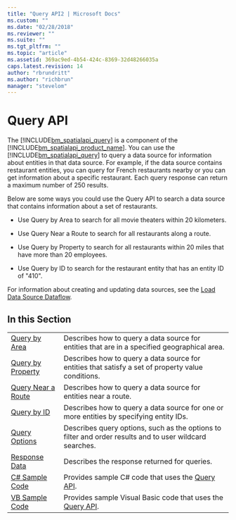 ```yaml
---
title: "Query API2 | Microsoft Docs"
ms.custom: ""
ms.date: "02/28/2018"
ms.reviewer: ""
ms.suite: ""
ms.tgt_pltfrm: ""
ms.topic: "article"
ms.assetid: 369ac9ed-4b54-424c-8369-32d48266035a
caps.latest.revision: 14
author: "rbrundritt"
ms.author: "richbrun"
manager: "stevelom"
---
```

# Query API
The [!INCLUDE[bm_spatialapi_query](../spatial-data-services/includes/bm-spatialapi-query-md.md)] is a component of the [!INCLUDE[bm_spatialapi_product_name](../articles/includes/bm-spatialapi-product-name-md.md)]. You can use the [!INCLUDE[bm_spatialapi_query](../spatial-data-services/includes/bm-spatialapi-query-md.md)] to query a data source for information about entities in that data source. For example, if the data source contains restaurant entities, you can query for French restaurants nearby or you can get information about a specific restaurant. Each query response can return a maximum number of 250 results.  
  
 Below are some ways you could use the Query API to search a data source that contains information about a set of restaurants.  
  
-   Use Query by Area to search for all movie theaters within 20 kilometers.  
  
-   Use Query Near a Route to search for all restaurants along a route.  
  
-   Use Query by Property to search for all restaurants within 20 miles that have more than 20 employees.  
  
-   Use Query by ID to search for the restaurant entity that has an entity ID of "410".  
  
 For information about creating and updating data sources, see the [Load Data Source Dataflow](../spatial-data-services/load-data-source-dataflow.md).  
  
## In this Section  
  
|||  
|-|-|  
|[Query by Area](../spatial-data-services/query-by-area.md)|Describes how to query a data source for entities that are in a specified geographical area.|  
|[Query by Property](../spatial-data-services/query-by-property.md)|Describes how to query a data source for entities that satisfy a set of property value conditions.|  
|[Query Near a Route](../spatial-data-services/query-near-a-route.md)|Describes how to query a data source for entities near a route.|  
|[Query by ID](../spatial-data-services/query-by-id.md)|Describes how to query a data source for one or more entities by specifying entity IDs.|  
|[Query Options](../spatial-data-services/query-options.md)|Describes query options, such as the options to filter and order results and to user wildcard searches.|  
|[Response Data](../spatial-data-services/query-response-description.md)|Describes the response returned for queries.|  
|[C# Sample Code](../spatial-data-services/query-api-sample-code-csharp.md)|Provides sample C# code that uses the [Query API](../spatial-data-services/query-api2.md).|  
|[VB Sample Code](../spatial-data-services/query-api-sample-code-vb.md)|Provides sample Visual Basic code that uses the [Query API](../spatial-data-services/query-api2.md).|
